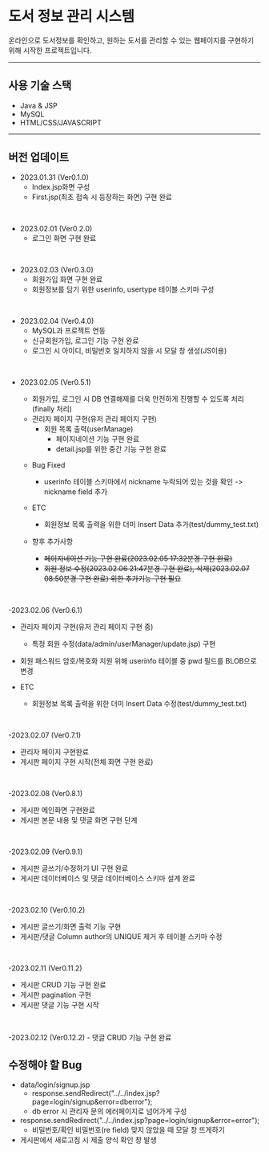 # 도서 정보 관리 시스템

온라인으로 도서정보를 확인하고, 원하는 도서를 관리할 수 있는 웹페이지를 구현하기 위해 시작한 프로젝트입니다.

***

## 사용 기술 스택
- Java & JSP
- MySQL
- HTML/CSS/JAVASCRIPT

***

## 버전 업데이트

- 2023.01.31 (Ver0.1.0)
  - Index.jsp화면 구성
  - First.jsp(최초 접속 시 등장하는 화면) 구현 완료

<br />

- 2023.02.01 (Ver0.2.0)
  - 로그인 화면 구현 완료

<br />

- 2023.02.03 (Ver0.3.0)
  - 회원가입 화면 구현 완료
  - 회원정보를 담기 위한 userinfo, usertype 테이블 스키마 구성

<br />

- 2023.02.04 (Ver0.4.0)
  - MySQL과 프로젝트 연동 
  - 신규회원가입, 로그인 기능 구현 완료
  - 로그인 시 아이디, 비밀번호 일치하지 않을 시 모달 창 생성(JS이용)

<br />

- 2023.02.05 (Ver0.5.1)
  - 회원가입, 로그인 시 DB 연결해제를 더욱 안전하게 진행할 수 있도록 처리(finally 처리)
  - 관리자 페이지 구현(유저 관리 페이지 구현)
    - 회원 목록 출력(userManage)
        -  페이지네이션 기능 구현 완료
        -  detail.jsp를 위한 중간 기능 구현 완료
  
  * Bug Fixed
    - userinfo 테이블 스키마에서 nickname 누락되어 있는 것을 확인 -> nickname field 추가

  * ETC
    - 회원정보 목록 출력을 위한 더미 Insert Data 추가(test/dummy_test.txt)

  * 향후 추가사항
      - ~~페이지네이션 기능 구현 완료(2023.02.05 17:32분경 구현 완료)~~
      - ~~회원 정보 수정(2023.02.06 21:47분경 구현 완료), 삭제(2023.02.07 08:50분경 구현 완료) 위한 추가기능 구현 필요~~

<br />

-2023.02.06 (Ver0.6.1)
  - 관리자 페이지 구현(유저 관리 페이지 구현 중)
    - 특정 회원 수정(data/admin/userManager/update.jsp) 구현
  - 회원 패스워드 암호/복호화 지원 위해 userinfo 테이블 중 pwd 필드를 BLOB으로 변경

  - ETC
    - 회원정보 목록 출력을 위한 더미 Insert Data 수정(test/dummy_test.txt) 
  
<br />

-2023.02.07 (Ver0.7.1)
  - 관리자 페이지 구현완료
  - 게시판 페이지 구현 시작(전체 화면 구현 완료)

<br />

-2023.02.08 (Ver0.8.1)
  - 게시판 메인화면 구현완료
  - 게시판 본문 내용 및 댓글 화면 구현 단계

<br />

-2023.02.09 (Ver0.9.1)
  - 게시판 글쓰기/수정하기 UI 구현 완료
  - 게시판 데이터베이스 및 댓글 데이터베이스 스키마 설계 완료

<br />

-2023.02.10 (Ver0.10.2)
  - 게시판 글쓰기/화면 출력 기능 구현
  - 게시판/댓글 Column author의 UNIQUE 제거 후 테이블 스키마 수정

<br />

-2023.02.11 (Ver0.11.2)
   - 게시판 CRUD 기능 구현 완료
   - 게시판 pagination 구현
   - 게시판 댓글 기능 구현 시작

<br />

-2023.02.12 (Ver0.12.2) 
    - 댓글 CRUD 기능 구현 완료
    

  ## 수정해야 할 Bug
  
  - data/login/signup.jsp
    - response.sendRedirect("../../index.jsp?page=login/signup&error=dberror");
    - db error 시 관리자 문의 에러페이지로 넘어가게 구성
  - response.sendRedirect("../../index.jsp?page=login/signup&error=error");
      - 비밀번호/확인 비밀번호(re field) 맞지 않았을 때 모달 창 뜨게하기
  - 게시판에서 새로고침 시 제출 양식 확인 창 발생
